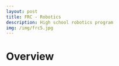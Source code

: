 ```yaml
---
layout: post
title: FRC - Robotics
description: High school robotics program
img: /img/frc5.jpg
---
```


# Overview
<br />
